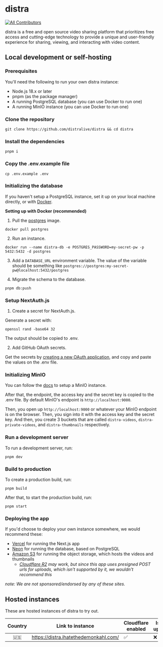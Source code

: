 # distra

<!-- ALL-CONTRIBUTORS-BADGE:START - Do not remove or modify this section -->

[![All Contributors](https://img.shields.io/badge/all_contributors-1-orange.svg?style=flat-square)](#contributors-)

<!-- ALL-CONTRIBUTORS-BADGE:END -->

distra is a free and open source video sharing platform that prioritizes free access and cutting-edge technology to provide a unique and user-friendly experience for sharing, viewing, and interacting with video content.

## Local development or self-hosting

### Prerequisites

You'll need the following to run your own distra instance:

- Node.js 18.x or later
- pnpm (as the package manager)
- A running PostgreSQL database (you can use Docker to run one)
- A running MinIO instance (you can use Docker to run one)

### Clone the repository

```
git clone https://github.com/distralive/distra && cd distra
```

### Install the dependencies

```
pnpm i
```

### Copy the .env.example file

```
cp .env.example .env
```

### Initializing the database

If you haven't setup a PostgreSQL instance, set it up on your local machine directly, or with [Docker](https://www.docker.com/).

**Setting up with Docker (recommended)**

1. Pull the [postgres](https://hub.docker.com/_/postgres) image.

```
docker pull postgres
```

2. Run an instance.

```
docker run --name distra-db -e POSTGRES_PASSWORD=my-secret-pw -p 5432:5432 -d postgres
```

3. Add a `DATABASE_URL` environment variable.
   The value of the variable should be something like `postgres://postgres:my-secret-pw@localhost:5432/postgres`

4. Migrate the schema to the database.

```
pnpm db:push
```

### Setup NextAuth.js

1. Create a secret for NextAuth.js.

Generate a secret with:

```
openssl rand -base64 32
```

The output should be copied to .env.

2. Add GitHub OAuth secrets.

Get the secrets by [creating a new OAuth application](https://github.com/settings/applications/new), and copy and paste the values on the .env file.

### Initializing MinIO

You can follow the [docs](https://min.io/docs/minio/container/index.html) to setup a MinIO instance.

After that, the endpoint, the access key and the secret key is copied to the .env file.
By default MinIO's endpoint is `http://localhost:9000`.

Then, you open up `http://localhost:9000` or whatever your MinIO endpoint is on the browser.
Then, you sign into it with the access key and the secret key.
And then, you create 3 buckets that are called `distra-videos`, `distra-private-videos`, and `distra-thumbnails` respectively.

### Run a development server

To run a development server, run:

```
pnpm dev
```

### Build to production

To create a production build, run:

```
pnpm build
```

After that, to start the production build, run:

```
pnpm start
```

### Deploying the app

If you'd choose to deploy your own instance somewhere, we would recommend these:

- [Vercel](https://vercel.com) for running the Next.js app
- [Neon](https://neon.tech) for running the database, based on PostgreSQL
- [Amazon S3](https://aws.amazon.com/s3/) for running the object storage, which hosts the videos and thumbnails
  - _[Cloudflare R2](https://www.cloudflare.com/products/r2/) may work, but since this app uses presigned POST urls for uploads, which isn't supported by it, we wouldn't recommend this_

_note: We are not sponsored/endorsed by any of these sites._

## Hosted instances

These are hosted instances of distra to try out.

| Country | Link to instance                      | Cloudflare enabled | Is up? |
| :-----: | ------------------------------------- | ------------------ | ------ |
|   🇺🇸    | https://distra.ihatethedemonkahl.com/ | ✅                 | ❌     |
